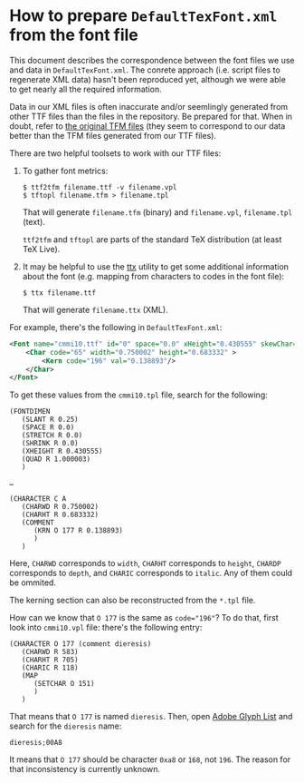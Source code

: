 How to prepare `DefaultTexFont.xml` from the font file
======================================================

This document describes the correspondence between the font files we use and
data in `DefaultTexFont.xml`. The conrete approach (i.e. script files to
regenerate XML data) hasn't been reproduced yet, although we were able to get
nearly all the required information.

Data in our XML files is often inaccurate and/or seemlingly generated from other
TTF files than the files in the repository. Be prepared for that. When in doubt,
refer to [the original TFM files][tfm] (they seem to correspond to our data
better than the TFM files generated from our TTF files).

There are two helpful toolsets to work with our TTF files:

1. To gather font metrics:
   ```console
   $ ttf2tfm filename.ttf -v filename.vpl
   $ tftopl filename.tfm > filename.tpl
   ```
   That will generate `filename.tfm` (binary) and `filename.vpl`, `filename.tpl`
   (text).

   `ttf2tfm` and `tftopl` are parts of the standard TeX distribution (at least
   TeX Live).
2. It may be helpful to use the [ttx][] utility to get some additional
   information about the font (e.g. mapping from characters to codes in the font
   file):
   ```console
   $ ttx filename.ttf
   ```

   That will generate `filename.ttx` (XML).

For example, there's the following in `DefaultTexFont.xml`:

```xml
<Font name="cmmi10.ttf" id="0" space="0.0" xHeight="0.430555" skewChar="196" quad="1.000003">
    <Char code="65" width="0.750002" height="0.683332" >
        <Kern code="196" val="0.138893"/>
    </Char>
</Font>
```

To get these values from the `cmmi10.tpl` file, search for the following:

```
(FONTDIMEN
   (SLANT R 0.25)
   (SPACE R 0.0)
   (STRETCH R 0.0)
   (SHRINK R 0.0)
   (XHEIGHT R 0.430555)
   (QUAD R 1.000003)
   )

…

(CHARACTER C A
   (CHARWD R 0.750002)
   (CHARHT R 0.683332)
   (COMMENT
      (KRN O 177 R 0.138893)
      )
   )
```

Here, `CHARWD` corresponds to `width`, `CHARHT` corresponds to `height`,
`CHARDP` corresponds to `depth`, and `CHARIC` corresponds to `italic`. Any of
them could be ommited.

The kerning section can also be reconstructed from the `*.tpl` file.

How can we know that `O 177` is the same as `code="196"`? To do that, first look
into `cmmi10.vpl` file: there's the following entry:

```
(CHARACTER O 177 (comment dieresis)
   (CHARWD R 583)
   (CHARHT R 705)
   (CHARIC R 118)
   (MAP
      (SETCHAR O 151)
      )
   )
```

That means that `O 177` is named `dieresis`. Then, open [Adobe Glyph
List][glyphlist] and search for the `dieresis` name:

```
dieresis;00A8
```

It means that `O 177` should be character `0xa8` or `168`, not `196`. The reason
for that inconsistency is currently unknown.

[glyphlist]: https://github.com/adobe-type-tools/agl-aglfn/blob/5de337bfa018e480bf15b77973e27ccdbada8e56/glyphlist.txt
[tfm]: https://ctan.org/texarchive/fonts/cm/tfm
[ttx]: https://github.com/fonttools/fonttools
